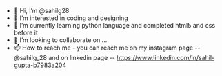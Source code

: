 - 👋 Hi, I’m @sahilg28
- 👀 I’m interested in coding and designing
- 🌱 I’m currently learning python language and completed html5 and css before it
- 💞️ I’m looking to collaborate on ...
- 📫 How to reach me - you can reach me on my instagram page -- @sahilg_28
and on linkedin page -- https://www.linkedin.com/in/sahil-gupta-b7983a204 

<!---
sahilg28/sahilg28 is a ✨ special ✨ repository because its `README.md` (this file) appears on your GitHub profile.
You can click the Preview link to take a look at your changes.
--->
